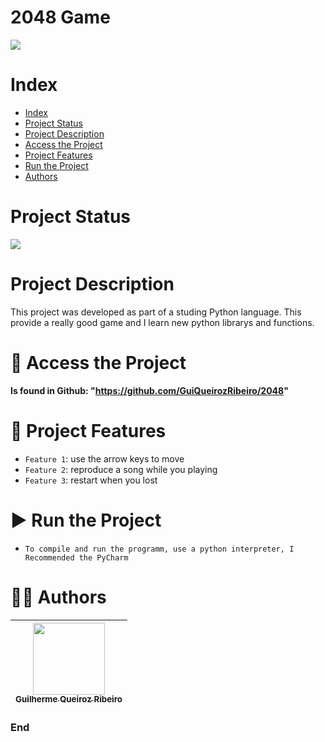 2048 Game
==========

![](https://image.winudf.com/v2/image1/Y29tLnRwY3N0bGQudHdvemVyb2dhbWVfaWNvbl8xNTY2OTk2MzM1XzAxOA/icon.png?fakeurl=1&h=240&type=webp)

# Index

* [Index](#index)
* [Project Status](#project-status)
* [Project Description](#project-description)
* [Access the Project](#-access-the-project)
* [Project Features](#-project-features)
* [Run the Project](#-run-the-project)
* [Authors](#-authors)

# Project Status

![](https://img.shields.io/badge/state-success-brightgreen/github/deployments/:user/:repo/:environment)

# Project Description

This project was developed as part of a studing Python language. This provide a really good game and I learn new python librarys and functions.

# 📁 Access the Project

**Is found in Github: "https://github.com/GuiQueirozRibeiro/2048"**

# 🔨 Project Features

- `Feature 1`: use the arrow keys to move
- `Feature 2`: reproduce a song while you playing
- `Feature 3`: restart when you lost

# ▶ Run the Project

- `To compile and run the programm, use a python interpreter, I Recommended the PyCharm`

# 👨‍💻 Authors

| [<img src="https://avatars.githubusercontent.com/u/70274921?s=400&u=c1688d6fcd13223bfe1093c6d16b3b6b646545fe&v=4" width=115><br><sub>Guilherme Queiroz Ribeiro</sub>](https://github.com/GuiQueirozRibeiro)
| :---: |

### End
